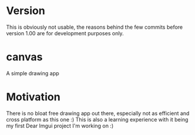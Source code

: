 # Version
This is obviously not usable, the reasons behind the few commits before version 1.00 are for development purposes only.

# canvas
A simple drawing app

# Motivation
There is no bloat free drawing app out there, especially not as efficient and cross platform as this one :)
This is also a learning experience with it being my first Dear Imgui project I'm working on :)
